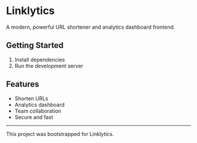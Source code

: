 # Linklytics

A modern, powerful URL shortener and analytics dashboard frontend.

## Getting Started

1. Install dependencies
2. Run the development server

## Features
- Shorten URLs
- Analytics dashboard
- Team collaboration
- Secure and fast

---

This project was bootstrapped for Linklytics.
